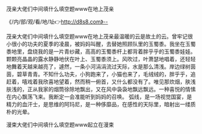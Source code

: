 茂亲大佬们中间填什么填空题www在地上茂亲

《/内/部/观/看/地/址👉http://d8s8.com》--

茂亲大佬们中间填什么填空题www在地上茂亲最温暖的云是故土的云。曾牢记很小很小的功夫的夏季的凌晨，被妈妈叫醒，去替她照顾队里的玉蜀黍。我坐在玉蜀黍地里，盘绕我的是一片青纱藏，高高的玉蜀黍杆上都背着胖乎乎的玉蜀黍娃娃。颗颗亮晶晶的露水静静地伏在叶上、玉蜀黍须上。风吹过，叶萧瑟地唱着，还轻轻地舞着天越来越亮了，遽然，一条小河涓涓流过天际，水是那么清浅。岸边绿树茵茵，碧草青青。不知什么功夫，小狗跑来了，小猫也来了，毛绒绒的，胖乎乎，追赶着，嘻戏着我欣喜地望着，然而稍一俯首，又什么都没有了。唯见那炊烟，肤浅肤浅的，正从我家的烟筒徐除地飘出，又在风中袅袅地飘远飘远。一种喜悦的情愫在内心飘荡飞来。我断定一会准能听到妈妈的召唤。
弧线，是一场视觉国宴，是精力的血汗士，是思维的阿玛尼，是一种侈靡品，在感性的天际里，暗射出一缕质朴的光晕。





漫束大佬们中间填什么填空题www起立在漫束
